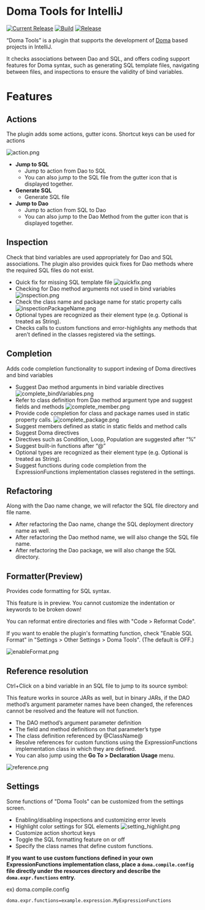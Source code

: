 # Doma Tools for IntelliJ
[![Current Release](https://img.shields.io/badge/release-Marketplace-orange.svg?style=flat-square)](https://plugins.jetbrains.com/plugin/26701-doma-tools)
[![Build](https://github.com/domaframework/doma-tools-for-intellij/actions/workflows/build.yml/badge.svg?branch=main&event=push)](https://github.com/domaframework/doma-tools-for-intellij/actions/workflows/build.yml)
[![Release](https://github.com/domaframework/doma-tools-for-intellij/actions/workflows/release.yml/badge.svg?event=release)](https://github.com/domaframework/doma-tools-for-intellij/actions/workflows/release.yml)

<!-- Plugin description -->
“Doma Tools” is a plugin that supports the development of [Doma](https://github.com/domaframework/doma) based projects in IntelliJ.

It checks associations between Dao and SQL, and offers coding support features for Doma syntax,
such as generating SQL template files, navigating between files, and inspections to ensure the validity of bind variables.

<!-- Plugin description end -->

# Features

## Actions
The plugin adds some actions, gutter icons.
Shortcut keys can be used for actions

![action.png](images/action.png)

- **Jump to SQL**
  - Jump to action from Dao to SQL
  - You can also jump to the SQL file from the gutter icon that is displayed together.
- **Generate SQL**
  - Generate SQL file
- **Jump to Dao**
  - Jump to action from SQL to Dao
  - You can also jump to the Dao Method from the gutter icon that is displayed together.

## Inspection
Check that bind variables are used appropriately for Dao and SQL associations.
The plugin also provides quick fixes for Dao methods where the required SQL files do not exist.

- Quick fix for missing SQL template file
  ![quickfix.png](images/quickfix.png)
- Checking for Dao method arguments not used in bind variables
  ![inspection.png](images/inspection.png)
- Check the class name and package name for static property calls
  ![inspectionPackageName.png](images/inspectionPackageName.png)
- Optional types are recognized as their element type (e.g. Optional<String> is treated as String).
- Checks calls to custom functions and error-highlights any methods that aren’t defined in the classes registered via the settings.

## Completion
Adds code completion functionality to support indexing of Doma directives and bind variables

- Suggest Dao method arguments in bind variable directives
  ![complete_bindVariables.png](images/complete_bindVariables.png)
- Refer to class definition from Dao method argument type and suggest fields and methods
  ![complete_member.png](images/cpmplete_member.png)
- Provide code completion for class and package names used in static property calls.
  ![complete_package.png](images/complete_package.png)
- Suggest members defined as static in static fields and method calls
- Suggest Doma directives
- Directives such as Condition, Loop, Population are suggested after “%”
- Suggest built-in functions after “@”
- Optional types are recognized as their element type (e.g. Optional<String> is treated as String).
- Suggest functions during code completion from the ExpressionFunctions implementation classes registered in the settings.

## Refactoring
Along with the Dao name change, we will refactor the SQL file directory and file name.

- After refactoring the Dao name, change the SQL deployment directory name as well.
- After refactoring the Dao method name, we will also change the SQL file name.
- After refactoring the Dao package, we will also change the SQL directory.

## Formatter(Preview)
Provides code formatting for SQL syntax.

This feature is in preview. You cannot customize the indentation or keywords to be broken down!

You can reformat entire directories and files with "Code > Reformat Code".

If you want to enable the plugin's formatting function, check "Enable SQL Format" in "Settings > Other Settings > Doma Tools". (The default is OFF.)

![enableFormat.png](images/enableFormat.png)

## Reference resolution
Ctrl+Click on a bind variable in an SQL file to jump to its source symbol:

This feature works in source JARs as well, but in binary JARs, if the DAO method’s argument parameter names have been changed, the references cannot be resolved and the feature will not function.

- The DAO method’s argument parameter definition
- The field and method definitions on that parameter’s type
- The class definition referenced by @ClassName@
- Resolve references for custom functions using the ExpressionFunctions implementation class in which they are defined.
- You can also jump using the **Go To > Declaration Usage** menu.

![reference.png](images/reference.png)

## Settings
Some functions of "Doma Tools" can be customized from the settings screen.

- Enabling/disabling inspections and customizing error levels
- Highlight color settings for SQL elements
![setting_highlight.png](images/setting_highlight.png)
- Customize action shortcut keys
- Toggle the SQL formatting feature on or off
- Specify the class names that define custom functions.

**If you want to use custom functions defined in your own ExpressionFunctions implementation class,
place a `doma.compile.config` file directly under the resources directory and describe the `doma.expr.functions` entry.**

ex) doma.compile.config
```properties
doma.expr.functions=example.expression.MyExpressionFunctions
```
